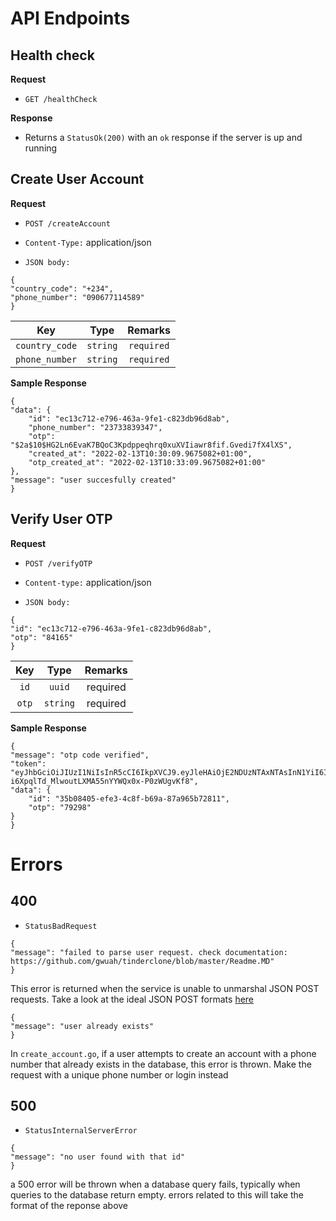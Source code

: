 # API Endpoints

##  Health check

**Request**

+ `GET /healthCheck`

**Response**

+ Returns a `StatusOk(200)` with an `ok` response if the server is up and running

## Create User Account

**Request**

+ `POST /createAccount`

+ `Content-Type:` application/json

+ `JSON body:` 
```
{
"country_code": "+234",
"phone_number": "090677114589"
}
```


|     **Key**    | **Type** | **Remarks** |
|:--------------:|:--------:|:-----------:|
| `country_code` | `string` | `required`  |
| `phone_number` | `string` | `required`  |


**Sample Response**
```
{
"data": {
    "id": "ec13c712-e796-463a-9fe1-c823db96d8ab",
    "phone_number": "23733839347",
    "otp": "$2a$10$HG2Ln6EvaK7BQoC3Kpdppeqhrq0xuXVIiawr8fif.Gvedi7fX4lXS",
    "created_at": "2022-02-13T10:30:09.9675082+01:00",
    "otp_created_at": "2022-02-13T10:33:09.9675082+01:00"
},
"message": "user succesfully created"
}
```

## Verify User OTP

**Request**

+ `POST /verifyOTP`

+ `Content-type:` application/json

+ `JSON body:`
```
{
"id": "ec13c712-e796-463a-9fe1-c823db96d8ab",
"otp": "84165"
}
```

|     **Key**    | **Type** | **Remarks** |
|:--------------:|:--------:|:-----------:|
| `id` | `uuid` | required  |
| `otp` | `string` | required  |


**Sample Response**
```
{
"message": "otp code verified",
"token": "eyJhbGciOiJIUzI1NiIsInR5cCI6IkpXVCJ9.eyJleHAiOjE2NDUzNTAxNTAsInN1YiI6IjM1YjA4NDA1LWVmZTMtNGM4Zi1iNjlhLTg3YTk2NWI3MjgxMSJ9.CT-i6XpqlTd_MlwoutLXMA55nYYWQx0x-P0zWUgvKf8",
"data": {
    "id": "35b08405-efe3-4c8f-b69a-87a965b72811",
    "otp": "79298"
}
}
```
# Errors

## 400

+ `StatusBadRequest`
```
{
"message": "failed to parse user request. check documentation: https://github.com/gwuah/tinderclone/blob/master/Readme.MD"
}
```
This error is returned when the service is unable to unmarshal JSON POST requests. Take a look at the ideal JSON POST formats [here](#create-user-account)

```
{
"message": "user already exists"
}
```
In `create_account.go`, if a user attempts to create an account with a phone number that already exists in the database, this error is thrown. Make the request with a unique phone number or login instead

## 500

+ `StatusInternalServerError`
```
{
"message": "no user found with that id"
}
```
a 500 error will be thrown when a database query fails, typically when queries to the database return empty. errors related to this will take the format of the reponse above